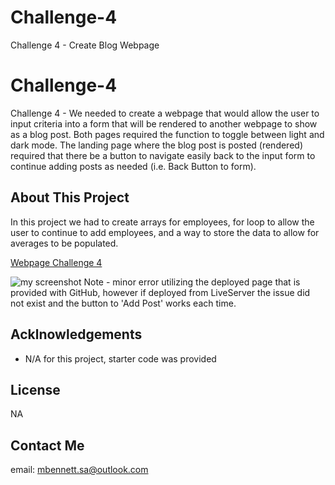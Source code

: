 # Challenge-4
Challenge 4 - Create Blog Webpage

# Challenge-4
Challenge 4 - We needed to create a webpage that would allow the user to input criteria into a form that will be rendered to another webpage to show as a blog post. Both pages required the function to toggle between light and dark mode. The landing page where the blog post is posted (rendered) required that there be a button to navigate easily back to the input form to continue adding posts as needed (i.e. Back Button to form). 


## About This Project

In this project we had to create arrays for employees, for loop to allow the user to continue to add employees, and a way to store the data to allow for averages to be populated. 

[Webpage Challenge 4](https://mlipscomb24.github.io/Challenge-4/) 

![my screenshot](./bootcamp/Challenge4/Webpage4.png)
Note - minor error utilizing the deployed page that is provided with GitHub, however if deployed from LiveServer the issue did not exist and the button to 'Add Post' works each time. 

## Acklnowledgements

* N/A for this project, starter code was provided
  


## License
NA

## Contact Me
email: mbennett.sa@outlook.com
